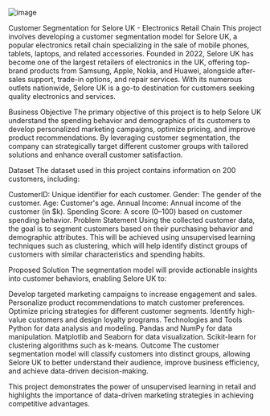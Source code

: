![image](https://github.com/user-attachments/assets/7aadae8e-e1c5-4fa7-aa2f-30ba5b52942a)

Customer Segmentation for Selore UK - Electronics Retail Chain
This project involves developing a customer segmentation model for Selore UK, a popular electronics retail chain specializing in the sale of mobile phones, tablets, laptops, and related accessories. Founded in 2022, Selore UK has become one of the largest retailers of electronics in the UK, offering top-brand products from Samsung, Apple, Nokia, and Huawei, alongside after-sales support, trade-in options, and repair services. With its numerous outlets nationwide, Selore UK is a go-to destination for customers seeking quality electronics and services.

Business Objective
The primary objective of this project is to help Selore UK understand the spending behavior and demographics of its customers to develop personalized marketing campaigns, optimize pricing, and improve product recommendations. By leveraging customer segmentation, the company can strategically target different customer groups with tailored solutions and enhance overall customer satisfaction.

Dataset
The dataset used in this project contains information on 200 customers, including:

CustomerID: Unique identifier for each customer.
Gender: The gender of the customer.
Age: Customer's age.
Annual Income: Annual income of the customer (in $k).
Spending Score: A score (0–100) based on customer spending behavior.
Problem Statement
Using the collected customer data, the goal is to segment customers based on their purchasing behavior and demographic attributes. This will be achieved using unsupervised learning techniques such as clustering, which will help identify distinct groups of customers with similar characteristics and spending habits.

Proposed Solution
The segmentation model will provide actionable insights into customer behaviors, enabling Selore UK to:

Develop targeted marketing campaigns to increase engagement and sales.
Personalize product recommendations to match customer preferences.
Optimize pricing strategies for different customer segments.
Identify high-value customers and design loyalty programs.
Technologies and Tools
Python for data analysis and modeling.
Pandas and NumPy for data manipulation.
Matplotlib and Seaborn for data visualization.
Scikit-learn for clustering algorithms such as k-means.
Outcome
The customer segmentation model will classify customers into distinct groups, allowing Selore UK to better understand their audience, improve business efficiency, and achieve data-driven decision-making.

This project demonstrates the power of unsupervised learning in retail and highlights the importance of data-driven marketing strategies in achieving competitive advantages.
